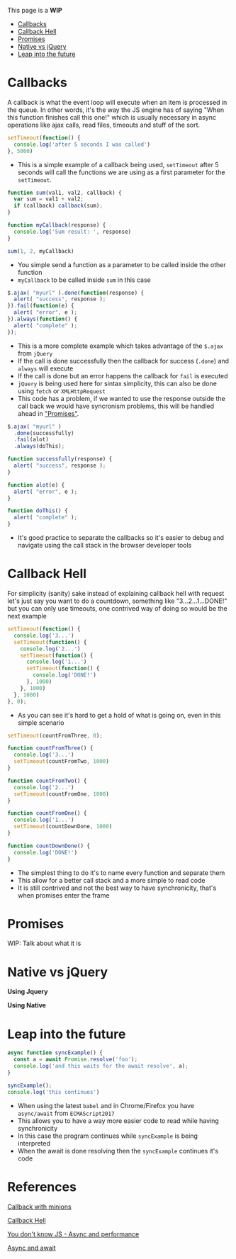 This page is a **WIP**
 * [Callbacks](callbacks-and-promises#callbacks)
 * [Callback Hell](callbacks-and-promises#callback-hell)
 * [Promises](callbacks-and-promises#promises)
 * [Native vs jQuery](callbacks-and-promises#native-vs-jquery)
 * [Leap into the future](callbacks-and-promises#leap-into-the-future)

# Callbacks

A callback is what the event loop will execute when an item is processed in the queue.
In other words, it's the way the JS engine has of saying "When this function finishes call this one!" which is usually necessary in async operations like ajax calls, read files, timeouts and stuff of the sort.

```javascript
setTimeout(function() {
  console.log('after 5 seconds I was called')
}, 5000)
```

  - This is a simple example of a callback being used, `setTimeout` after 5 seconds will call the functions we are using as a first parameter for the `setTimeout`.

```javascript
function sum(val1, val2, callback) {
  var sum = val1 + val2;
  if (callback) callback(sum);
}

function myCallback(response) {
  console.log('Sum result: ', response)
}

sum(1, 2, myCallback)
```

  - You simple send a function as a parameter to be called inside the other function
  - `myCallback` to be called inside `sum` in this case

```javascript
$.ajax( "myurl" ).done(function(response) {
  alert( "success", response );
}).fail(function(e) {
  alert( "error", e );
}).always(function() {
  alert( "complete" );
});
```

- This is a more complete example which takes advantage of the `$.ajax` from `jQuery`
- If the call is done successfully then the callback for success (`.done`) and `always` will execute
- If the call is done but an error happens the callback for `fail` is executed
- `jQuery` is being used here for sintax simplicity, this can also be done using `fetch` or `XMLHttpRequest`
- This code has a problem, if we wanted to use the response outside the call back we would have syncronism problems, this will be handled ahead in ["Promises"](callbacks-and-promises#promises).

```javascript
$.ajax( "myurl" )
  .done(successfully)
  .fail(alot)
  .always(doThis);

function successfully(response) {
  alert( "success", response );
}

function alot(e) {
  alert( "error", e );
}

function doThis() {
  alert( "complete" );
}
```

- It's good practice to separate the callbacks so it's easier to debug and navigate using the call stack in the browser developer tools

# Callback Hell

For simplicity (sanity) sake instead of explaining callback hell with request let's just say you want to do a countdown, something like "3...2...1...DONE!" but you can only use timeouts, one contrived way of doing so would be the next example

```javascript
setTimeout(function() {
  console.log('3...')
  setTimeout(function() {
    console.log('2...')
    setTimeout(function() {
      console.log('1...')
      setTimeout(function() {
        console.log('DONE!')
      }, 1000)
    }, 1000)
  }, 1000)
}, 0);
```

  - As you can see it's hard to get a hold of what is going on, even in this simple scenario

```javascript
setTimeout(countFromThree, 0);

function countFromThree() {
  console.log('3...')
  setTimeout(countFromTwo, 1000)
}

function countFromTwo() {
  console.log('2...')
  setTimeout(countFromOne, 1000)
}

function countFromOne() {
  console.log('1...')
  setTimeout(countDownDone, 1000)
}

function countDownDone() {
  console.log('DONE!')
}
```

  - The simplest thing to do it's to name every function and separate them
  - This allow for a better call stack and a more simple to read code
  - It is still contrived and not the best way to have synchronicity, that's when promises enter the frame

# Promises

WIP: Talk about what it is

# Native vs jQuery

**Using Jquery**

**Using Native**

# Leap into the future

```javascript
async function syncExample() {
  const a = await Promise.resolve('foo');
  console.log('and this waits for the await resolve', a);
}

syncExample();
console.log('this continues')
```

  - When using the latest `babel` and in Chrome/Firefox you have `async/await` from `ECMAScript2017`
  - This allows you to have a way more easier code to read while having synchronicity
  - In this case the program continues while `syncExample` is being interpreted
  - When the await is done resolving then the `syncExample` continues it's code

# References

[Callback with minions](https://medium.freecodecamp.com/javascript-callbacks-explained-using-minions-da272f4d9bcd#.vwuhbz6vz)

[Callback Hell](http://callbackhell.com/)

[You don't know JS - Async and performance](https://github.com/getify/You-Dont-Know-JS/tree/master/async%20%26%20performance)

[Async and await](http://exploringjs.com/es2016-es2017/ch_async-functions.html)
